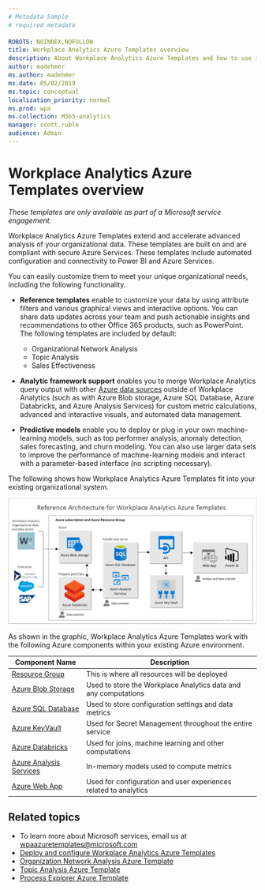 ```yaml
---
# Metadata Sample
# required metadata

ROBOTS: NOINDEX,NOFOLLOW
title: Workplace Analytics Azure Templates overview
description: About Workplace Analytics Azure Templates and how to use it for advanced data analysis
author: madehmer
ms.author: madehmer
ms.date: 05/02/2019
ms.topic: conceptual
localization_priority: normal 
ms.prod: wpa
ms.collection: M365-analytics
manager: scott.ruble
audience: Admin
---
```

# Workplace Analytics Azure Templates overview

_These templates are only available as part of a Microsoft service engagement._

Workplace Analytics Azure Templates extend and accelerate advanced analysis of your organizational data. These templates are built on and are compliant with secure Azure Services. These templates include automated configuration and connectivity to Power BI and Azure Services.

You can easily customize them to meet your unique organizational needs, including the following functionality.

* **Reference templates** enable to customize your data by using attribute filters and various graphical views and interactive options. You can share data updates across your team and push actionable insights and recommendations to other Office 365 products, such as PowerPoint. The following templates are included by default:

  * Organizational Network Analysis
  * Topic Analysis
  * Sales Effectiveness

* **Analytic framework support** enables you to merge Workplace Analytics query output with other [Azure data sources](https://docs.microsoft.com/azure/index) outside of Workplace Analytics (such as with Azure Blob storage, Azure SQL Database, Azure Databricks, and Azure Analysis Services) for custom metric calculations, advanced and interactive visuals, and automated data management.

* **Predictive models** enable you to deploy or plug in your own machine-learning models, such as top performer analysis, anomaly detection, sales forecasting, and churn modeling. You can also use larger data sets to improve the performance of machine-learning models and interact with a parameter-based interface (no scripting necessary).

The following shows how Workplace Analytics Azure Templates fit into your existing organizational system.

![Workplace Analytics Azure Templates architecture](./images/azure-templates-architecture.png)

As shown in the graphic, Workplace Analytics Azure Templates work with the following Azure components within your existing Azure environment.

|Component Name |Description |
|--------------|---------------------|
|[Resource Group](https://docs.microsoft.com/azure/azure-resource-manager/resource-group-overview#resource-groups) |This is where all resources will be deployed |
|[Azure Blob Storage](https://docs.microsoft.com/azure/storage/blobs/storage-blobs-introduction) |Used to store the Workplace Analytics data and any computations |
|[Azure SQL Database](https://docs.microsoft.com/azure/sql-database/) |Used to store configuration settings and data metrics |
|[Azure KeyVault](https://docs.microsoft.com/azure/key-vault/key-vault-whatis) |Used for Secret Management throughout the entire service |
|[Azure Databricks](https://docs.microsoft.com/azure/azure-databricks/) |Used for joins, machine learning and other computations |
|[Azure Analysis Services](https://docs.microsoft.com/azure/analysis-services/) |In-memory models used to compute metrics |
|[Azure Web App](https://docs.microsoft.com/azure/app-service/) |Used for configuration and user experiences related to analytics |

## Related topics

* To learn more about Microsoft services, email us at wpaazuretemplates@microsoft.com
* [Deploy and configure Workplace Analytics Azure Templates](./deploy-configure.md)
* [Organization Network Analysis Azure Template](./organization-network-analysis.md)
* [Topic Analysis Azure Template](./topic-analysis.md)
* [Process Explorer Azure Template](./process-explorer.md)
